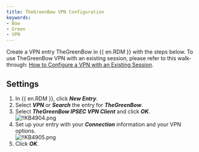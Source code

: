 ```yaml
---
title: TheGreenBow VPN Configuration
keywords:
- Bow
- Green
- VPN
---
```

Create a VPN entry TheGreenBow in {{ en.RDM }} with the steps below. To use TheGreenBow VPN with an existing session, please refer to this walk-through: [How to Configure a VPN with an Existing Session](/kb/remote-desktop-manager/how-to-articles/configure-vpn-existing-session/).

## Settings

1. In {{ en.RDM }}, click ***New Entry***.
1. Select ***VPN*** or ***Search*** the entry for ***TheGreenBow***.
1. Select ***TheGreenBow IPSEC VPN Client*** and click ***OK***.  
![!!KB4904.png](https://webdevolutions.azureedge.net/docs/en/kb/KB4904.png)
1. Set up your entry with your ***Connection*** information and your VPN options.  
![!!KB4905.png](https://webdevolutions.azureedge.net/docs/en/kb/KB4905.png)
1. Click ***OK***.
